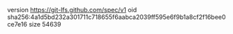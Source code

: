 version https://git-lfs.github.com/spec/v1
oid sha256:4a1d5bd232a301711c718655f6aabca2039ff595e6f9b1a8cf2f16bee0ce7e16
size 54639
